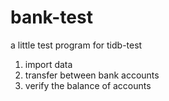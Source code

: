 # bank-test
a little test program for tidb-test

1. import data
2. transfer between bank accounts
3. verify the balance of accounts
